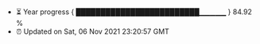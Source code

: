 - ⏳ Year progress { █████████████████████████▁▁▁▁▁ } 84.92 %
- ⏰ Updated on Sat, 06 Nov 2021 23:20:57 GMT


